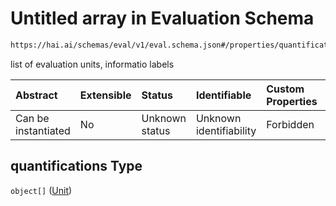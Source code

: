 # Untitled array in Evaluation Schema

```txt
https://hai.ai/schemas/eval/v1/eval.schema.json#/properties/quantifications
```

list of evaluation units, informatio labels

| Abstract            | Extensible | Status         | Identifiable            | Custom Properties | Additional Properties | Access Restrictions | Defined In                                                                      |
| :------------------ | :--------- | :------------- | :---------------------- | :---------------- | :-------------------- | :------------------ | :------------------------------------------------------------------------------ |
| Can be instantiated | No         | Unknown status | Unknown identifiability | Forbidden         | Allowed               | none                | [eval.schema.json\*](../../out/eval/v1/eval.schema.json "open original schema") |

## quantifications Type

`object[]` ([Unit](eval-properties-quantifications-unit.md))
